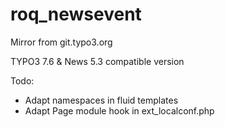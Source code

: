# roq_newsevent
Mirror from git.typo3.org

TYPO3 7.6 & News 5.3 compatible version

Todo:
* Adapt namespaces in fluid templates
* Adapt Page module hook in ext_localconf.php
